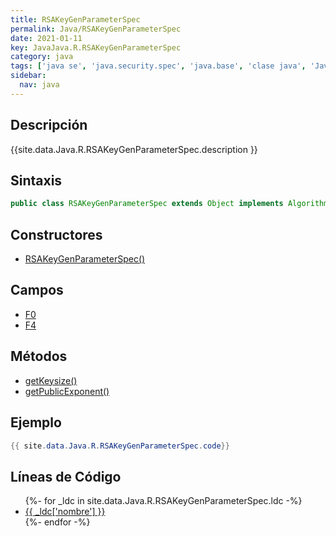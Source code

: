 ```yaml
---
title: RSAKeyGenParameterSpec
permalink: Java/RSAKeyGenParameterSpec
date: 2021-01-11
key: JavaJava.R.RSAKeyGenParameterSpec
category: java
tags: ['java se', 'java.security.spec', 'java.base', 'clase java', 'Java 1.3']
sidebar: 
  nav: java
---
```


## Descripción
{{site.data.Java.R.RSAKeyGenParameterSpec.description }}

## Sintaxis
~~~java
public class RSAKeyGenParameterSpec extends Object implements AlgorithmParameterSpec
~~~

## Constructores
* [RSAKeyGenParameterSpec()](/Java/RSAKeyGenParameterSpec/RSAKeyGenParameterSpec/)

## Campos
* [F0](/Java/RSAKeyGenParameterSpec/F0)
* [F4](/Java/RSAKeyGenParameterSpec/F4)

## Métodos
* [getKeysize()](/Java/RSAKeyGenParameterSpec/getKeysize)
* [getPublicExponent()](/Java/RSAKeyGenParameterSpec/getPublicExponent)

## Ejemplo
~~~java
{{ site.data.Java.R.RSAKeyGenParameterSpec.code}}
~~~

## Líneas de Código
<ul>
{%- for _ldc in site.data.Java.R.RSAKeyGenParameterSpec.ldc -%}
   <li>
       <a href="{{_ldc['url'] }}">{{ _ldc['nombre'] }}</a>
   </li>
{%- endfor -%}
</ul>
